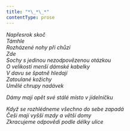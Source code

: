 ```yaml
---
title: "*\_*\_*"
contentType: prose
---
```


<section>

_Napřesrok skoč  
Támhle  
Rozházené nohy při chůzi  
Zde  
Sochy s jedinou nezodpovězenou otázkou  
O velikosti menší dámské kabelky  
V davu se špatně hledají  
Zatoulané kožichy  
Umělé chrupy nadávek_

</section>

<section>

_Dámy mají opět své stálé místo v jídelníčku_

</section>

<section>

_Když se rozhlédneme všechno do sebe zapadá  
Češi mají vyšší mzdy a větší domy  
Zkracujeme odpovědi podle délky ulice_

</section>
